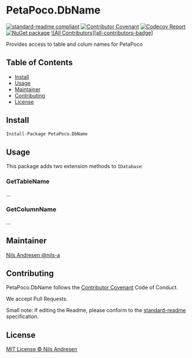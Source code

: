 # PetaPoco.DbName

[![standard-readme compliant][]][standard-readme]
[![Contributor Covenant][contrib-covenantimg]][contrib-covenant]
[![Codecov Report][codecovimage]][codecov]
[![NuGet package][nugetimage]][nuget]
[![All Contributors][all-contributors-badge]](#contributors)

Provides access to table and colum names for PetaPoco

## Table of Contents

- [Install](#install)
- [Usage](#usage)
- [Maintainer](#maintainer)
- [Contributing](#contributing)
- [License](#license)

## Install

```ps
Install-Package PetaPoco.DbName
```

## Usage

This package adds two extension methods to `IDatabase`:

### GetTableName

...

### GetColumnName

...

## Maintainer

[Nils Andresen @nils-a][maintainer]

## Contributing

PetaPoco.DbName follows the [Contributor Covenant][contrib-covenant] Code of Conduct.

We accept Pull Requests.

Small note: If editing the Readme, please conform to the [standard-readme][] specification.

## License

[MIT License © Nils Andresen][license]

[codecov]: https://codecov.io/gh/nils-org/PetaPoco.DbName
[codecovimage]: https://img.shields.io/codecov/c/github/nils-org/PetaPoco.DbName.svg?logo=codecov&style=flat-square
[contrib-covenant]: https://www.contributor-covenant.org/version/2/0/code_of_conduct/
[contrib-covenantimg]: https://img.shields.io/badge/Contributor%20Covenant-v2.0%20adopted-ff69b4.svg
[maintainer]: https://github.com/nils-a
[nuget]: https://nuget.org/packages/PetaPoco.DbName
[nugetimage]: https://img.shields.io/nuget/v/PetaPoco.DbName.svg?logo=nuget&style=flat-square
[license]: LICENSE.txt
[standard-readme]: https://github.com/RichardLitt/standard-readme
[standard-readme compliant]: https://img.shields.io/badge/readme%20style-standard-brightgreen.svg?style=flat-square
[documentation]: https://nils-org.github.io/PetaPoco.DbName/
[api]: https://cakebuild.net/api/Cake.SevenZip/